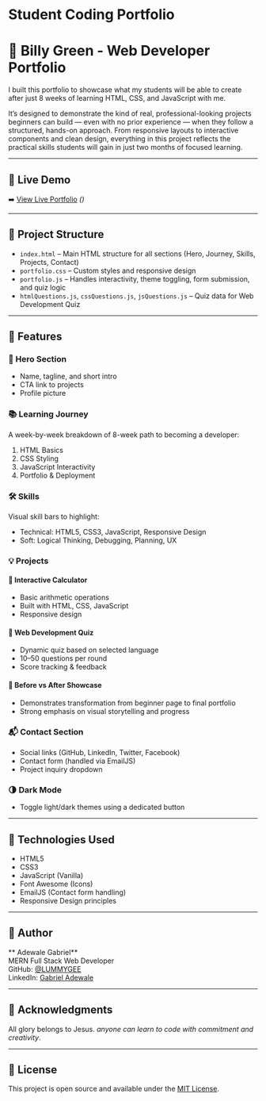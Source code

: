 # Student Coding Portfolio

# 💼 Billy Green - Web Developer Portfolio

I built this portfolio to showcase what my students will be able to create after just 8 weeks of learning HTML, CSS, and JavaScript with me.

It’s designed to demonstrate the kind of real, professional-looking projects beginners can build — even with no prior experience — when they follow a structured, hands-on approach. From responsive layouts to interactive components and clean design, everything in this project reflects the practical skills students will gain in just two months of focused learning.


---

## 🔗 Live Demo

➡️ [View Live Portfolio](#) *()*

---

## 📁 Project Structure

- `index.html` – Main HTML structure for all sections (Hero, Journey, Skills, Projects, Contact)
- `portfolio.css` – Custom styles and responsive design
- `portfolio.js` – Handles interactivity, theme toggling, form submission, and quiz logic
- `htmlQuestions.js`, `cssQuestions.js`, `jsQuestions.js` – Quiz data for Web Development Quiz

---

## 🚀 Features

### 🌟 Hero Section
- Name, tagline, and short intro
- CTA link to projects
- Profile picture

### 📚 Learning Journey
A week-by-week breakdown of 8-week path to becoming a developer:
1. HTML Basics
2. CSS Styling
3. JavaScript Interactivity
4. Portfolio & Deployment

### 🛠️ Skills
Visual skill bars to highlight:
- Technical: HTML5, CSS3, JavaScript, Responsive Design
- Soft: Logical Thinking, Debugging, Planning, UX

### 💡 Projects

#### 📱 Interactive Calculator
- Basic arithmetic operations
- Built with HTML, CSS, JavaScript
- Responsive design

#### 🧠 Web Development Quiz
- Dynamic quiz based on selected language
- 10–50 questions per round
- Score tracking & feedback

#### 🔁 Before vs After Showcase
- Demonstrates transformation from beginner page to final portfolio
- Strong emphasis on visual storytelling and progress

### 📬 Contact Section
- Social links (GitHub, LinkedIn, Twitter, Facebook)
- Contact form (handled via EmailJS)
- Project inquiry dropdown

### 🌗 Dark Mode
- Toggle light/dark themes using a dedicated button

---

## 🧰 Technologies Used

- HTML5
- CSS3
- JavaScript (Vanilla)
- Font Awesome (Icons)
- EmailJS (Contact form handling)
- Responsive Design principles

---

## 📇 Author

** Adewale Gabriel**  
MERN Full Stack Web Developer  
GitHub: [@LUMMYGEE](https://github.com/LUMMYGEE)  
LinkedIn: [Gabriel Adewale](https://www.linkedin.com/in/gabriel-adewale-a54b1229a/)  

---

## 📌 Acknowledgments

All glory belongs to Jesus. *anyone can learn to code with commitment and creativity*.

---

## 📝 License

This project is open source and available under the [MIT License](LICENSE).
